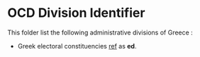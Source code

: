 # OCD Division Identifier

This folder list the following administrative divisions of Greece :

* Greek electoral constituencies [ref](https://en.wikipedia.org/wiki/List_of_parliamentary_constituencies_of_Greece) as **ed**.
